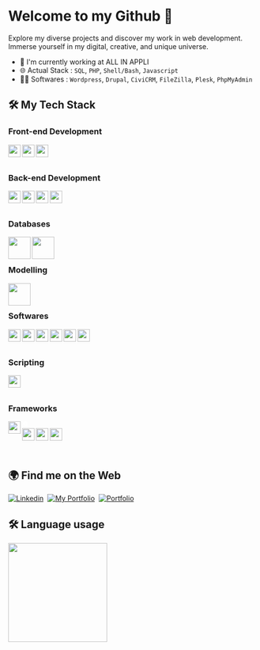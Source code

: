 # Welcome to my Github 👋

Explore my diverse projects and discover my work in web development. Immerse yourself in my digital, creative, and unique universe.

- 🔭 I'm currently working at ALL IN APPLI
- 🌐 Actual Stack : `SQL`, `PHP`, `Shell/Bash`, `Javascript`
- 👨‍💻 Softwares : `Wordpress`, `Drupal`, `CiviCRM`, `FileZilla`, `Plesk`, `PhpMyAdmin`

## :hammer_and_wrench: My Tech Stack

### Front-end Development
<img align="left" width="25px" src="https://cdn.jsdelivr.net/gh/devicons/devicon@latest/icons/html5/html5-original.svg" />
<img align="left" width="25px" src="https://cdn.jsdelivr.net/gh/devicons/devicon@latest/icons/css3/css3-original.svg" />
<img align="left" width="25px" src="https://cdn.jsdelivr.net/gh/devicons/devicon@latest/icons/javascript/javascript-original.svg" />
<br /> <br />

### Back-end Development
<img align="left" width="25px" src="https://cdn.jsdelivr.net/gh/devicons/devicon@latest/icons/python/python-original.svg" />
<img align="left" width="25px" src="https://cdn.jsdelivr.net/gh/devicons/devicon@latest/icons/java/java-original.svg" />
<img align="left" width="25px" src="https://cdn.jsdelivr.net/gh/devicons/devicon@latest/icons/php/php-original.svg" />          
<img align="left" width="25px" src="https://cdn.jsdelivr.net/gh/devicons/devicon@latest/icons/typescript/typescript-original.svg" />          
<br /> <br />

### Databases
<img align="left" width="45px" src="https://cdn.jsdelivr.net/gh/devicons/devicon@latest/icons/mysql/mysql-plain-wordmark.svg" />
<img align="left" width="45px" src="https://cdn.jsdelivr.net/gh/devicons/devicon@latest/icons/mongodb/mongodb-plain-wordmark.svg" />
<br /> <br />
                    
### Modelling
<img align="left" width="45px" src="https://cdn.jsdelivr.net/gh/devicons/devicon@latest/icons/unifiedmodelinglanguage/unifiedmodelinglanguage-original-wordmark.svg" />
<br /> <br />
         
### Softwares 
<!-- `FileZilla` `Apache` `PhpMyAdmin` `MongoDBCompass` `Git` `NodeJS` `Notion` `Figma` `Wordpress` -->
<img align="left" width="25px" src="https://cdn.jsdelivr.net/gh/devicons/devicon@latest/icons/filezilla/filezilla-original.svg" />
<img align="left" width="25px" src="https://cdn.jsdelivr.net/gh/devicons/devicon@latest/icons/apache/apache-original.svg" />          
<img align="left" width="25px" src="https://cdn.jsdelivr.net/gh/devicons/devicon@latest/icons/git/git-original.svg" />
<img align="left" width="25px" src="https://cdn.jsdelivr.net/gh/devicons/devicon@latest/icons/figma/figma-original.svg" />
<img align="left" width="25px" src="https://cdn.jsdelivr.net/gh/devicons/devicon@latest/icons/wordpress/wordpress-plain.svg" />
<img align="left" width="25px" src="https://cdn.jsdelivr.net/gh/devicons/devicon@latest/icons/notion/notion-original.svg" />
<br /> <br />

### Scripting
<img align="left" width="25px" src="https://cdn.jsdelivr.net/gh/devicons/devicon@latest/icons/bash/bash-original.svg" />          
<br /> <br />

### Frameworks
<svg xmlns="http://www.w3.org/2000/svg" width="1em" height="1em" viewBox="0 0 128 128"><path fill="white" d="M81.1 102.1c-5 0-8.4 3.6-8.4 8.6c0 4.7 3.4 8.6 8.4 8.6c4.9 0 8.3-3.9 8.3-8.6c0-5-3.3-8.6-8.3-8.6m0 14.7c-3.6 0-5.1-3.2-5.1-6.1c0-3.1 1.9-6.1 5.1-6.1c3.2 0 5.1 3 5.1 6.1c0 2.9-1.6 6.1-5.1 6.1M65 101.2v.8h-4v1.7c0 .7.7 1.2 1.4 1.2H65v14h1.6c.7 0 1.4-.7 1.4-1.3V105h3c.7 0 1-.7 1-1.4V102h-4v-1.1c0-2.2.3-3.9 2.9-3.9h.1c.7.1 1.3-.5 1.4-1.3l.1-1c-.6-.1-1.2-.2-2-.2c-4.5.1-5.5 2.7-5.5 6.7m-32.9 1v.1c-.6 0-1.3.5-1.5 1.1L26.4 116h-.1l-4.1-12.5c-.3-.6-.9-1.3-1.5-1.3v-.2h-2.1l5.6 15.5c.2.5.6 1.5.6 1.9c0 .3-.9 4.1-3.6 4.1H21c-.7 0-1.2.5-1.3 1.2l-.1 1.1c.5.1 1.1.2 2.1.2c4 0 5.2-3.9 6.3-7l6-17h-1.9zm-19.2 3.6c-2.5-1.3-5.2-2.1-5.3-4.7c0-2.7 2.5-3.4 4.4-3.4c.8 0 1.5.1 2.2.2c.7.1 1.3-.5 1.4-1.2l.1-1c-1.3-.3-2.6-.5-3.7-.5c-4.2 0-7.3 2.1-7.3 6.2c0 3.5 2.4 4.9 4.9 6.1c2.5 1.2 5.3 2.2 5.3 5.1c0 3-2.9 4.2-5 4.2c-1.2 0-2.5-.3-3.5-.6c-.7-.1-1.2.5-1.3 1.3l-.1.8c1.5.5 3 .8 4.5.8c4.7 0 8.4-1.8 8.4-6.7c-.1-3.8-2.5-5.3-5-6.6m41.4-3.7c-1.5 0-4 .8-5.1 3.2c-.9-2.2-2.8-3.1-4.7-3.1c-2.4 0-4.1.8-5.2 2.8H39v-1.2c0-.7-.5-1.6-1.3-1.6l.1-.2H36v17h2c.8 0 1.2-.7 1.2-1.4l-.2-.1v-6.8c0-3.1 1.6-6.1 4.7-6.1c2.4 0 3.3 2.5 3.3 4.6v9.9h1.3c.7 0 1.7-.7 1.7-1.4v-7c0-3.1 1.1-6.1 4.2-6.1c2.4 0 2.8 2.5 2.8 4.6v9.9h1.6c.7 0 1.4-.6 1.4-1.2v-9.4c0-3.7-1.5-6.4-5.7-6.4m46.4-.1c-2.3 0-4.6 1-5.5 3H95v-1.2c0-.8-.6-1.6-1.4-1.6v-.2H92v17h1.8c.7 0 1.2-.7 1.2-1.4v-6.3c0-4 1.8-6.8 5.3-6.8c2.6.2 3.7 2 3.7 5.8v8.6h1.3c.7 0 1.7-.7 1.7-1.4v-8.4c0-4.4-2.1-7.1-6.3-7.1m20.9 0v.3c-.6 0-1.3.5-1.5 1.1l-4.2 12.6h-.1l-4.1-12.5c-.3-.6-.9-1.3-1.5-1.3v-.2h-2.1l5.6 15.5c.2.5.6 1.5.6 1.9c0 .3-.9 4.1-3.6 4.1h-.2c-.7 0-1.2.5-1.3 1.2l-.1 1.1c.5.1 1.1.2 2.1.2c4 0 5.2-3.9 6.3-7l6-17zM64 90.2c24.6 0 44.6-20 44.6-44.6S88.6 1 64 1S19.4 21 19.4 45.6s20 44.6 44.6 44.6M34.4 48.8c.7-2.2 2.4-2.6 4.2-2.1c1.8.6 2.6 2.8 2 4.5c-.1.2-.2.5-.3.9l-.8 1.4c-.4 1.4 1.4 2.3 2.7 2.7c2.9.9 5.7-.6 6.4-3c.7-2.2-.7-3.7-1.3-4.2l-2.7-2.9c-1.3-1.4-4-5.3-2.7-9.7c.5-1.7 1.6-3.5 3.2-4.7c3.3-2.5 7-2.9 10.4-1.9c4.5 1.3 6.6 4.3 9.4 6.5c1.6-4.6 3.7-9.1 7-12.9c2.9-3.5 6.9-5.9 11.4-6.1c4.5-.1 7.9 1.9 8.1 5.1c0 1.4-.7 4.1-3.5 4.2c-2.1.1-3.5-1.2-3.6-3c0-.7.2-1.3.6-2c.5-.9.6-1 .5-1.4c0-1.2-1.8-1.2-2.3-1.2c-6.7.2-8.5 9.3-9.9 16.6l-.7 3.9c3.9.6 6.6-.1 8.1-1.1c2.1-1.4-.6-2.8-.3-4.4c.4-1.6 1.8-2.4 3-2.4c1.6 0 2.8 1.7 2.8 3.4c-.1 2.8-3.8 6.8-11.4 6.6c-.9 0-1.8-.1-2.6-.2L71 49.3c-1.3 6-3 14.1-9 21.2c-5.2 6.2-10.5 7.2-12.9 7.2c-4.4.1-7.4-2.2-7.5-5.4c-.1-3.1 2.6-4.7 4.4-4.8c2.4-.1 4 1.6 4.1 3.6c.1 1.7-.8 2.2-1.4 2.5c-.4.3-1 .6-.9 1.3c0 .3.3 1 1.3.9c1.9-.1 3.1-1 4-1.6c4.3-3.6 6-9.9 8.2-21.3l.5-2.8c.7-3.7 1.6-7.8 2.8-12c-3-2.3-4.9-5.1-9-6.2c-2.8-.8-4.5-.1-5.7 1.4c-1.4 1.8-1 4.1.4 5.5l2.3 2.5c2.8 3.2 4.3 5.7 3.7 9.1c-.9 5.4-7.3 9.5-14.9 7.2c-6.6-1.7-7.8-6.3-7-8.8"/></svg>
<img align="left" width="25px" src="https://cdn.jsdelivr.net/gh/devicons/devicon@latest/icons/svelte/svelte-original.svg" />          
<img align="left" width="25px" src="https://cdn.jsdelivr.net/gh/devicons/devicon@latest/icons/react/react-original-wordmark.svg" />
<img align="left" width="25px" src="https://cdn.jsdelivr.net/gh/devicons/devicon@latest/icons/vuejs/vuejs-original-wordmark.svg" />
<img align="left" width="25px" src="https://cdn.jsdelivr.net/gh/devicons/devicon@latest/icons/hibernate/hibernate-plain-wordmark.svg" />   
<br /> <br />
          
## :earth_africa: Find me on the Web
<!-- - Me découvrir au sein de mon [Portfolio](https://iassadki.alwaysdata.net/portfolio) -->
<!-- - Suivez mon actualité sur [Linkedin](https://www.linkedin.com/in/ilias-assadki) -->
<a href="https://www.linkedin.com/in/ilias-assadki"><img src="https://img.shields.io/badge/Linkedin-0A66C2?style=for-the-badge&logo=linkedin&logoColor=white" alt="Linkedin" /></a>&nbsp;
<a href="https://www.linkedin.com/in/ilias-assadki"><img src="https://img.shields.io/badge/My%20Portfolio-3B5998?style=for-the-badge&logo=earth&logoColor=white" alt="My Portfolio" /></a>&nbsp;
<a href="https://www.canva.com/design/DAF5rdcUT3U/nKZvQXerIG475UIGXyYpCw/edit?utm_content=DAF5rdcUT3U&utm_campaign=designshare&utm_medium=link2&utm_source=sharebutton"><img src="https://img.shields.io/badge/My Resume (French)-6F7CA3?style=for-the-badge&logo=portfolio&logoColor=white" alt="Portfolio" /></a>&nbsp;
<!-- <a href="https://www.canva.com/design/DAF-qnBKzVM/ZCZNvYirbMldd7eEAJu89Q/edit?utm_content=DAF-qnBKzVM&utm_campaign=designshare&utm_medium=link2&utm_source=sharebutton"><img src="https://img.shields.io/badge/My Resume (English)-6F7CA3?style=for-the-badge&logo=portfolio&logoColor=white" alt="Portfolio" /></a>&nbsp; -->

## :hammer_and_wrench: Language usage 

<div>
    <img height="200px" src="https://github-readme-stats-api-holic-x.vercel.app/api/top-langs/?username=iassadki&theme=gruvbox_light&layout=compact"/>
</div>

<!--
<a href="https://juliaundeutsch.com/"><img src="https://img.shields.io/badge/LINKTREE-CC6699?style=for-the-badge&logoColor=white" alt="Portfolio" /></a>&nbsp;
<a href="https://codepen.io/YuriDevAT"><img src="https://img.shields.io/badge/Codepen-000000?style=for-the-badge&logo=codepen&logoColor=white" alt="CodePen" /></a>&nbsp;

<img src="https://img.shields.io/badge/-javascript-F7DF1E?&style=for-the-badge&logo=javascript&logoColor=black" />

**IliasAssadki/IliasAssadki** is a ✨ _special_ ✨ repository because its `README.md` (this file) appears on your GitHub profile.

Here are some ideas to get you started:

- 🔭 I’m currently working on ...
- 👯 I’m looking to collaborate on ...
- 🤔 I’m looking for help with ...
- 💬 Ask me about ...
- 📫 How to reach me: ...
- 😄 Pronouns: ...
- ⚡ Fun fact: ...
-->
